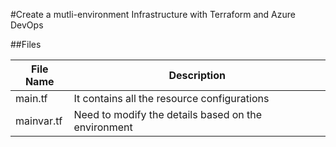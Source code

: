 #Create a mutli-environment Infrastructure with Terraform and Azure DevOps

##Files

|File Name | Description |
|--------- | ------------|
| main.tf | It contains all the resource configurations |
| mainvar.tf | Need to modify the details based on the environment |



